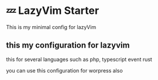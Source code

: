 # 💤 LazyVim Starter

This is my minimal config for lazyVim

## this my configuration for lazyvim
this for several languages such as php, typescript event rust

you can use this configuration for worpress also

